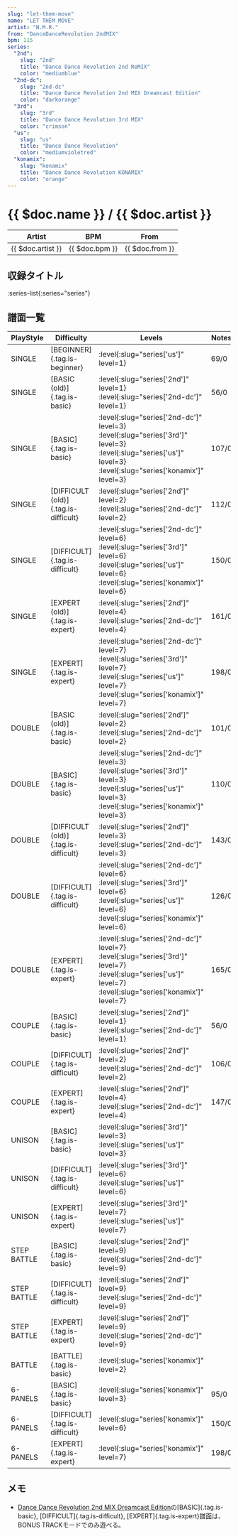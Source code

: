 ```yaml
---
slug: "let-them-move"
name: "LET THEM MOVE"
artist: "N.M.R."
from: "DanceDanceRevolution 2ndMIX"
bpm: 115
series:
  "2nd":
    slug: "2nd"
    title: "Dance Dance Revolution 2nd ReMIX"
    color: "mediumblue"
  "2nd-dc":
    slug: "2nd-dc"
    title: "Dance Dance Revolution 2nd MIX Dreamcast Edition"
    color: "darkorange"
  "3rd":
    slug: "3rd"
    title: "Dance Dance Revolution 3rd MIX"
    color: "crimson"
  "us":
    slug: "us"
    title: "Dance Dance Revolution"
    color: "mediumvioletred"
  "konamix":
    slug: "konamix"
    title: "Dance Dance Revolution KONAMIX"
    color: "orange"
---
```


# {{ $doc.name }} / {{ $doc.artist }}

|Artist|BPM|From|
|------|---|----|
|{{ $doc.artist }}|{{ $doc.bpm }}|{{ $doc.from }}|

## 収録タイトル

:series-list{:series="series"}

## 譜面一覧

|PlayStyle|Difficulty|Levels|Notes|Movie|
|---------|----------|------|-----|-----|
|SINGLE|[BEGINNER]{.tag.is-beginner}|:level{:slug="series['us']" level=1}|69/0||
|SINGLE|[BASIC (old)]{.tag.is-basic}|:level{:slug="series['2nd']" level=1} :level{:slug="series['2nd-dc']" level=1}|56/0||
|SINGLE|[BASIC]{.tag.is-basic}|:level{:slug="series['2nd-dc']" level=3} :level{:slug="series['3rd']" level=3} :level{:slug="series['us']" level=3} :level{:slug="series['konamix']" level=3}|107/0||
|SINGLE|[DIFFICULT (old)]{.tag.is-difficult}|:level{:slug="series['2nd']" level=2} :level{:slug="series['2nd-dc']" level=2}|112/0||
|SINGLE|[DIFFICULT]{.tag.is-difficult}|:level{:slug="series['2nd-dc']" level=6} :level{:slug="series['3rd']" level=6} :level{:slug="series['us']" level=6} :level{:slug="series['konamix']" level=6}|150/0||
|SINGLE|[EXPERT (old)]{.tag.is-expert}|:level{:slug="series['2nd']" level=4} :level{:slug="series['2nd-dc']" level=4}|161/0||
|SINGLE|[EXPERT]{.tag.is-expert}|:level{:slug="series['2nd-dc']" level=7} :level{:slug="series['3rd']" level=7} :level{:slug="series['us']" level=7} :level{:slug="series['konamix']" level=7}|198/0||
|DOUBLE|[BASIC (old)]{.tag.is-basic}|:level{:slug="series['2nd']" level=2} :level{:slug="series['2nd-dc']" level=2}|101/0||
|DOUBLE|[BASIC]{.tag.is-basic}|:level{:slug="series['2nd-dc']" level=3} :level{:slug="series['3rd']" level=3} :level{:slug="series['us']" level=3} :level{:slug="series['konamix']" level=3}|110/0||
|DOUBLE|[DIFFICULT (old)]{.tag.is-difficult}|:level{:slug="series['2nd']" level=3} :level{:slug="series['2nd-dc']" level=3}|143/0||
|DOUBLE|[DIFFICULT]{.tag.is-difficult}|:level{:slug="series['2nd-dc']" level=6} :level{:slug="series['3rd']" level=6} :level{:slug="series['us']" level=6} :level{:slug="series['konamix']" level=6}|126/0||
|DOUBLE|[EXPERT]{.tag.is-expert}|:level{:slug="series['2nd-dc']" level=7} :level{:slug="series['3rd']" level=7} :level{:slug="series['us']" level=7} :level{:slug="series['konamix']" level=7}|165/0||
|COUPLE|[BASIC]{.tag.is-basic}|:level{:slug="series['2nd']" level=1} :level{:slug="series['2nd-dc']" level=1}|56/0||
|COUPLE|[DIFFICULT]{.tag.is-difficult}|:level{:slug="series['2nd']" level=2} :level{:slug="series['2nd-dc']" level=2}|106/0||
|COUPLE|[EXPERT]{.tag.is-expert}|:level{:slug="series['2nd']" level=4} :level{:slug="series['2nd-dc']" level=4}|147/0||
|UNISON|[BASIC]{.tag.is-basic}|:level{:slug="series['3rd']" level=3} :level{:slug="series['us']" level=3}|||
|UNISON|[DIFFICULT]{.tag.is-difficult}|:level{:slug="series['3rd']" level=6} :level{:slug="series['us']" level=6}|||
|UNISON|[EXPERT]{.tag.is-expert}|:level{:slug="series['3rd']" level=7} :level{:slug="series['us']" level=7}|||
|STEP BATTLE|[BASIC]{.tag.is-basic}|:level{:slug="series['2nd']" level=9} :level{:slug="series['2nd-dc']" level=9}|||
|STEP BATTLE|[DIFFICULT]{.tag.is-difficult}|:level{:slug="series['2nd']" level=9} :level{:slug="series['2nd-dc']" level=9}|||
|STEP BATTLE|[EXPERT]{.tag.is-expert}|:level{:slug="series['2nd']" level=9} :level{:slug="series['2nd-dc']" level=9}|||
|BATTLE|[BATTLE]{.tag.is-basic}|:level{:slug="series['konamix']" level=2}|||
|6-PANELS|[BASIC]{.tag.is-basic}|:level{:slug="series['konamix']" level=3}|95/0||
|6-PANELS|[DIFFICULT]{.tag.is-difficult}|:level{:slug="series['konamix']" level=6}|150/0||
|6-PANELS|[EXPERT]{.tag.is-expert}|:level{:slug="series['konamix']" level=7}|198/0||

## メモ

- [Dance Dance Revolution 2nd MIX Dreamcast Edition](/series/2nd-dc/)の[BASIC]{.tag.is-basic}, [DIFFICULT]{.tag.is-difficult}, [EXPERT]{.tag.is-expert}譜面は、BONUS TRACKモードでのみ遊べる。
